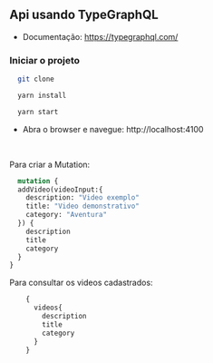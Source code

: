 ## Api usando TypeGraphQL

- Documentação: https://typegraphql.com/

### Iniciar o projeto 

```sh 
  git clone
  ```
```sh
  yarn install
  ```
```sh
  yarn start
```
- Abra o browser e navegue: http://localhost:4100
<br>

Para criar a Mutation: 

```graphql
  mutation {
  addVideo(videoInput:{
    description: "Video exemplo"
    title: "Video demonstrativo"
    category: "Aventura"
  }) {
    description
    title
    category
  }
}
```

Para consultar os videos cadastrados:

```graphql
    {
      videos{
        description
        title
        category
      }
    }
```  
    